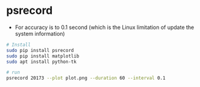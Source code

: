# psrecord
* For accuracy is to 0.1 second (which is the Linux limitation of update the system information)
```bash
# Install
sudo pip install psrecord
sudo pip install matplotlib
sudo apt install python-tk

# run
psrecord 20173 --plot plot.png --duration 60 --interval 0.1
```


